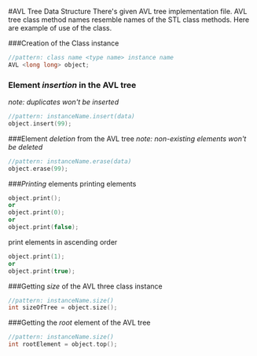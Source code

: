 #AVL Tree Data Structure
There's given AVL tree implementation file. AVL tree class
method names resemble names of the STL class methods. Here
are example of use of the class.

###Creation of the Class instance
```c++
//pattern: class name <type name> instance name
AVL <long long> object;
```

### Element *insertion* in the AVL tree
_note: duplicates won't be inserted_
```c++
//pattern: instanceName.insert(data)
object.insert(99);
```

###Element *deletion* from the AVL tree
_note: non-existing elements won't be deleted_
```c++
//pattern: instanceName.erase(data)
object.erase(99);
```

###_Printing_ elements
printing elements
```c++
object.print();
or
object.print(0);
or
object.print(false);
```
print elements in ascending order
```c++
object.print(1);
or
object.print(true);
```

###Getting *size* of the AVL three class instance
```c++
//pattern: instanceName.size()
int sizeOfTree = object.size();
```

###Getting the *root* element of the AVL tree
```c++
//pattern: instanceName.size()
int rootElement = object.top();
```
